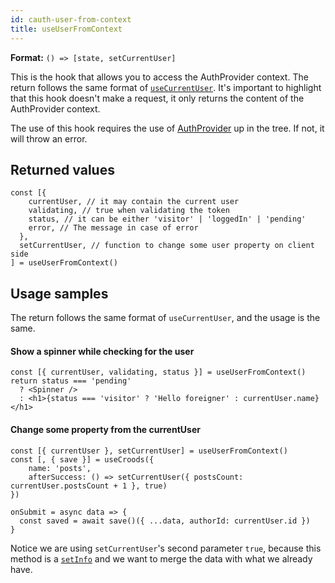 ```yaml
---
id: cauth-user-from-context
title: useUserFromContext
---
```


**Format:** `() => [state, setCurrentUser]`

This is the hook that allows you to access the AuthProvider context. The return follows the same format of [`useCurrentUser`](/docs/cauth-current-user). It's important to highlight that this hook doesn't make a request, it only returns the content of the AuthProvider context.

The use of this hook requires the use of [AuthProvider](/docs/cauth-auth-provider) up in the tree. If not, it will throw an error.


## Returned values

```
const [{
    currentUser, // it may contain the current user
    validating, // true when validating the token
    status, // it can be either 'visitor' | 'loggedIn' | 'pending'
    error, // The message in case of error
  },
  setCurrentUser, // function to change some user property on client side
] = useUserFromContext()
```

## Usage samples

The return follows the same format of `useCurrentUser`, and the usage is the same.

#### Show a spinner while checking for the user

```
const [{ currentUser, validating, status }] = useUserFromContext()
return status === 'pending'
  ? <Spinner />
  : <h1>{status === 'visitor' ? 'Hello foreigner' : currentUser.name}</h1>
```

#### Change some property from the currentUser

```
const [{ currentUser }, setCurrentUser] = useUserFromContext()
const [, { save }] = useCroods({
    name: 'posts',
    afterSuccess: () => setCurrentUser({ postsCount: currentUser.postsCount + 1 }, true)
})

onSubmit = async data => {
  const saved = await save()({ ...data, authorId: currentUser.id })
}
```

Notice we are using `setCurrentUser`'s second parameter `true`, because this method is a [`setInfo`](/docs/the-actions#setinfo) and we want to merge the data with what we already have.
